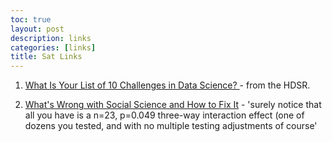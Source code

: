 ```yaml
---
toc: true
layout: post
description: links
categories: [links]
title: Sat Links
---
```


1. [What Is Your List of 10 Challenges in Data Science? ](https://hdsr.mitpress.mit.edu/pub/9ptj5iu7/release/2) - from the HDSR.


2. [What's Wrong with Social Science and How to Fix It](https://fantasticanachronism.com/2020/09/11/whats-wrong-with-social-science-and-how-to-fix-it/) - 'surely notice that all you have is a n=23, p=0.049 three-way interaction effect (one of dozens you tested, and with no multiple testing adjustments of course'






